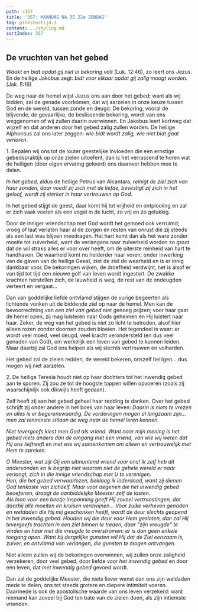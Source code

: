 ```yaml
---
path: /357
title: '357: MAANDAG NA DE 22e ZONDAG'
tag: pinkstertijd-3
content: ../styling.md
sortIndex: 357
---
```


## De vruchten van het gebed

_Waakt en bidt opdat gij niet in bekoring valt_ (Luk. 12:46), zo leert ons Jezus. En de heilige Jakobus zegt: _bidt voor elkaar opdat gij zalig moogt worden_. (Jak. 5:16)

De weg naar de hemel wijst Jezus ons aan door het gebed; want als wij bidden, zal de genade voorkómen, dat wij aarzelen in onze keuze tussen God en de wereld, tussen zonde en deugd. De bekoring, vooral de blijvende, de gevaarlijke, de beslissende bekoring, wordt van ons weggenomen of wij zullen daarin overwinnen. En Jakobus leert kortweg dat wijzelf en dat anderen door het gebed zalig zullen worden. De heilige Alphonsus zal ons later zeggen: _wie bidt wordt zalig, wie niet bidt gaat verloren_.

1\. Bepalen wij ons tot de louter geestelijke invloeden die een ernstige gebedspraktijk op onze zielen uitoefent, dan is het verrassend te horen wat de heiligen (door eigen ervaring geleerd) ons daarover hebben mee te delen.

_In het gebed,_ aldus de heilige Petrus van Alcantara, _reinigt de ziel zich van haar zonden, daar voedt zij zich met de liefde, bevestigt zij zich in het geloof, wordt zij sterker in haar vertrouwen op God._

In het gebed stijgt de geest, daar komt hij tot vrijheid en ontplooiing en zal er zich vaak voelen als een vogel in de lucht, zo vrij en zo gelukkig.

Door de inniger vriendschap met God wordt het gemoed ook verruimd; vroeg of laat verlaten haar al de zorgen en resten van onrust die zij steeds als een last was blijven meedragen. Het hart komt dan als het ware zonder moeite tot zuiverheid, want de verlangens naar zuiverheid worden zo groot dat de wil straks alles er voor over heeft, om de uiterste reinheid van hart te handhaven. De waarheid komt nu helderder naar voren; onder inwerking van de gaven van de heilige Geest, ziet de ziel de waarheid en is er innig dankbaar voor. De bekoringen wijken, de droefheid verdwijnt, het is alsof er van tijd tot tijd een nieuwe golf van leven wordt ingestort. De zwakke krachten herstellen zich, de lauwheid is weg, de rest van de ondeugden verteert en vergaat...

Dan van goddelijke liefde ontvlamd stijgen de vurige begeerten als lichtende vonken uit de biddende ziel op naar de hemel. Men kan de bevoorrechting van _een ziel van gebed_ niet genoeg prijzen; voor haar gaat de hemel open, zij mag luisteren naar Gods geheimen en Hij luistert naar haar. Zeker, de weg van het gebed is niet zo licht te betreden, alsof hier alleen rozen zonder doornen zouden bloeien. Het tegendeel is waar: er wordt veel moed, veel deugd, veel kracht verondersteld (en dus veel genaden van God), om werkelijk een leven van gebed te kunnen leiden. Maar daarbij zal God ons helpen als wij slechts vertrouwen en volharden.

Het gebed zal de zielen redden, de wereld bekeren, onszelf heiligen... dus mogen wij niet aarzelen.

2\. De heilige Teresia houdt niet op haar dochters tot het inwendig gebed aan te sporen. Zij zou ze tot de hoogste toppen willen opvoeren (zoals zij waarschijnlijk ook dikwijls heeft gedaan).

Zelf heeft zij aan het gebed geheel haar redding te danken. Over het gebed schrijft zij onder andere in het boek van haar leven: _Daarin is niets te vrezen en alles is er begerenswaardig. De vorderingen mogen al langzaam zijn... men zal tenminste stilaan de weg naar de hemel leren kennen._

_Niet tevergeefs kiest men God als vriend. Want naar mijn mening is het gebed niets anders dan de omgang met een vriend, van wie wij weten dat Hij ons liefheeft en met wie wij samenkomen om alleen en vertrouwelijk met Hem te spreken._

_O Meester, wat zijt Gij een uitmuntend vriend voor ons! Ik zelf heb dit ondervonden en ik begrijp niet waarom niet de gehele wereld er naar verlangt, zich in die innige vriendschap met U te verenigen._  
_Hen, die het gebed verwaarlozen, beklaag ik inderdaad, want zij dienen God tenkoste van zichzelf. Maar voor degenen die het inwendig gebed beoefenen, draagt de aanbiddelijke Meester zelf de lasten._  
_Als loon voor een beetje inspanning geeft Hij zoveel vertroostingen, dat daarbij alle moeiten en kruisen verdwijnen... Voor zulke verheven genaden en weldaden die Hij mij geschonken heeft, wordt de deur slechts geopend in het inwendig gebed. Houden wij die deur voor Hem gesloten, dan zal Hij tevergeefs trachten in een ziel binnen te treden, daar "zijn vreugde" te vinden en haar met die vreugde te overstromen: er is dan geen enkele toegang open. Want bij dergelijke gunsten wil Hij dat de Ziel eenzaam is, zuiver, en ontvlamd van verlangen, die gunsten te mogen ontvangen._

Niet alleen zullen wij de bekoringen overwinnen, wij zullen onze zaligheid verzekeren, door veel gebed, door liefde voor _het inwendig gebed_ en door een leven, dat _met inwendig gebed_ gevoed wordt.

Dan zal de goddelijke Meester, die niets liever wenst dan ons zijn weldaden mede te delen, ons tot steeds grotere en diepere intimiteit voeren. Daarmede is ook de apostolische waarde van ons leven verzekerd: want niemand kan zoveel bij God ten bate van de zielen doen, als zijn intiemste vrienden.
